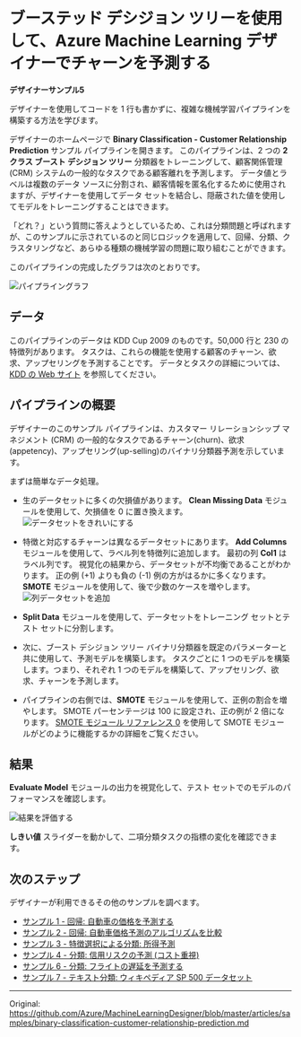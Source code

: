 # ブーステッド デシジョン ツリーを使用して、Azure Machine Learning デザイナーでチャーンを予測する
<!-- # Use boosted decision tree to predict churn with Azure Machine Learning designer -->

**デザイナーサンプル5**


デザイナーを使用してコードを 1 行も書かずに、複雑な機械学習パイプラインを構築する方法を学びます。
<!-- Learn how to build a complex machine learning pipeline without writing a single line of code using the designer. -->

デザイナーのホームページで **Binary Classification - Customer Relationship Prediction** サンプル パイプラインを開きます。 このパイプラインは、2 つの **2 クラス ブースト デシジョン ツリー** 分類器をトレーニングして、顧客関係管理 (CRM) システムの一般的なタスクである顧客離れを予測します。 データ値とラベルは複数のデータ ソースに分割され、顧客情報を匿名化するために使用されますが、デザイナーを使用してデータ セットを結合し、隠蔽された値を使用してモデルをトレーニングすることはできます。
<!-- Open the **Binary Classification - Customer Relationship Prediction** sample pipeline in the designer homepage. This pipeline trains 2 **two-class boosted decision tree** classifiers to predict common tasks for customer relationship management (CRM) systems - customer churn. The data values and labels are split across multiple data sources and scrambled to anonymize customer information, however, we can still use the designer to combine data sets and train a model using the obscured values. -->

「どれ？」という質問に答えようとしているため、これは分類問題と呼ばれますが、このサンプルに示されているのと同じロジックを適用して、回帰、分類、クラスタリングなど、あらゆる種類の機械学習の問題に取り組むことができます。
<!-- Because you're trying to answer the question "Which one?" this is called a classification problem, but you can apply the same logic shown in this sample to tackle any type of machine learning problem whether it be regression, classification, clustering, and so on. -->

このパイプラインの完成したグラフは次のとおりです。
<!-- Here's the completed graph for this pipeline: -->

![パイプライングラフ](./media/binary-classification-customer-relationship-prediction/pipeline-graph.png)


## データ

このパイプラインのデータは KDD Cup 2009 のものです。50,000 行と 230 の特徴列があります。 タスクは、これらの機能を使用する顧客のチャーン、欲求、アップセリングを予測することです。 データとタスクの詳細については、[KDD の Web サイト](https://www.kdd.org/kdd-cup/view/kdd-cup-2009) を参照してください。
<!-- The data for this pipeline is from KDD Cup 2009. It has 50,000 rows and 230 feature columns. The task is to predict churn, appetency, and up-selling for customers who use these features. For more information about the data and the task, see the [KDD website](https://www.kdd.org/kdd-cup/view/kdd-cup-2009). -->


## パイプラインの概要

デザイナーのこのサンプル パイプラインは、カスタマー リレーションシップ マネジメント (CRM) の一般的なタスクであるチャーン(churn)、欲求(appetency)、アップセリング(up-selling)のバイナリ分類器予測を示しています。
<!-- This sample pipeline in the designer shows binary classifier prediction of churn, appetency, and up-selling, a common task for customer relationship management (CRM). -->

まずは簡単なデータ処理。
<!-- First, some simple data processing. -->

- 生のデータセットに多くの欠損値があります。 **Clean Missing Data** モジュールを使用して、欠損値を 0 に置き換えます。<!-- - The raw dataset has many missing values. Use the **Clean Missing Data** module to replace the missing values with 0. -->
  ![データセットをきれいにする](media/binary-classification-customer-relationship-prediction/dataset.png)

- 特徴と対応するチャーンは異なるデータセットにあります。 **Add Columns** モジュールを使用して、ラベル列を特徴列に追加します。 最初の列 **Col1** はラベル列です。 視覚化の結果から、データセットが不均衡であることがわかります。 正の例 (+1) よりも負の (-1) 例の方がはるかに多くなります。 **SMOTE** モジュールを使用して、後で少数のケースを増やします。<!-- - The features and the corresponding churn are in different datasets. Use the **Add Columns** module to append the label columns to the feature columns. The first column, **Col1**, is the label column. From the visualization result we can see the dataset is unbalanced. There way more negative (-1) examples than positive examples (+1). We will use **SMOTE** module to increase underrepresented cases later. -->
  ![列データセットを追加](./media/binary-classification-customer-relationship-prediction/add-column.png)

- **Split Data** モジュールを使用して、データセットをトレーニング セットとテスト セットに分割します。
<!-- - Use the **Split Data** module to split the dataset into train and test sets. -->

- 次に、ブースト デシジョン ツリー バイナリ分類器を既定のパラメーターと共に使用して、予測モデルを構築します。 タスクごとに 1 つのモデルを構築します。つまり、それぞれ 1 つのモデルを構築して、アップセリング、欲求、チャーンを予測します。
<!-- - Then use the Boosted Decision Tree binary classifier with the default parameters to build the prediction models. Build one model per task, that is, one model each to predict up-selling, appetency, and churn. -->

- パイプラインの右側では、**SMOTE** モジュールを使用して、正例の割合を増やします。 SMOTE パーセンテージは 100 に設定され、正の例が 2 倍になります。 [SMOTE モジュール リファレンス 0](https://aka.ms/aml/smote) を使用して SMOTE モジュールがどのように機能するかの詳細をご覧ください。
<!-- - In the right part of the pipeline, we use **SMOTE** module to increase the percentage of positive examples. The SMOTE percentage is set to 100 to double the positive examples. Learn more on how SMOTE module works with [SMOTE module reference0](https://aka.ms/aml/smote). -->


## 結果

**Evaluate Model** モジュールの出力を視覚化して、テスト セットでのモデルのパフォーマンスを確認します。
<!-- Visualize the output of the **Evaluate Model** module to see the performance of the model on the test set.  -->

![結果を評価する](./media/binary-classification-customer-relationship-prediction/evaluate-result.png)

**しきい値** スライダーを動かして、二項分類タスクの指標の変化を確認できます。
<!-- You can move the **Threshold** slider and see the metrics change for the binary classification task.  -->


## 次のステップ

デザイナーが利用できるその他のサンプルを調べます。

- [サンプル 1 - 回帰: 自動車の価格を予測する](regression-automobile-price-prediction-basic.md)
- [サンプル 2 - 回帰: 自動車価格予測のアルゴリズムを比較](regression-automobile-price-prediction-compare-algorithms.md)
- [サンプル 3 - 特徴選択による分類: 所得予測](binary-classification-feature-selection-income-prediction.md)
- [サンプル 4 - 分類: 信用リスクの予測 (コスト重視)](binary-classification-python-credit-prediction.md)
- [サンプル 6 - 分類: フライトの遅延を予測する](r-script-flight-delay-prediction.md)
- [サンプル 7 - テキスト分類: ウィキペディア SP 500 データセット](text-classification-wiki.md)


---


Original: https://github.com/Azure/MachineLearningDesigner/blob/master/articles/samples/binary-classification-customer-relationship-prediction.md

<!-- # Use boosted decision tree to predict churn with Azure Machine Learning designer

**Designer sample 5**


Learn how to build a complex machine learning pipeline without writing a single line of code using the designer.

Open the **Binary Classification - Customer Relationship Prediction** sample pipeline in the designer homepage. This pipeline trains 2 **two-class boosted decision tree** classifiers to predict common tasks for customer relationship management (CRM) systems - customer churn. The data values and labels are split across multiple data sources and scrambled to anonymize customer information, however, we can still use the designer to combine data sets and train a model using the obscured values.

Because you're trying to answer the question "Which one?" this is called a classification problem, but you can apply the same logic shown in this sample to tackle any type of machine learning problem whether it be regression, classification, clustering, and so on.

Here's the completed graph for this pipeline:

![Pipeline graph](./media/binary-classification-customer-relationship-prediction/pipeline-graph.png)


## Data

The data for this pipeline is from KDD Cup 2009. It has 50,000 rows and 230 feature columns. The task is to predict churn, appetency, and up-selling for customers who use these features. For more information about the data and the task, see the [KDD website](https://www.kdd.org/kdd-cup/view/kdd-cup-2009).

## Pipeline summary

This sample pipeline in the designer shows binary classifier prediction of churn, appetency, and up-selling, a common task for customer relationship management (CRM).

First, some simple data processing.

- The raw dataset has many missing values. Use the **Clean Missing Data** module to replace the missing values with 0.

    ![Clean the dataset](media/binary-classification-customer-relationship-prediction/dataset.png)

- The features and the corresponding churn are in different datasets. Use the **Add Columns** module to append the label columns to the feature columns. The first column, **Col1**, is the label column. From the visualization result we can see the dataset is unbalanced. There way more negative (-1) examples than positive examples (+1). We will use **SMOTE** module to increase underrepresented cases later.

    ![Add the column dataset](./media/binary-classification-customer-relationship-prediction/add-column.png)

- Use the **Split Data** module to split the dataset into train and test sets.

- Then use the Boosted Decision Tree binary classifier with the default parameters to build the prediction models. Build one model per task, that is, one model each to predict up-selling, appetency, and churn.

- In the right part of the pipeline, we use **SMOTE** module to increase the percentage of positive examples. The SMOTE percentage is set to 100 to double the positive examples. Learn more on how SMOTE module works with [SMOTE module reference0](https://aka.ms/aml/smote).

## Results

Visualize the output of the **Evaluate Model** module to see the performance of the model on the test set. 

![Evaluate the results](./media/binary-classification-customer-relationship-prediction/evaluate-result.png)

 You can move the **Threshold** slider and see the metrics change for the binary classification task. 


## Next steps

Explore the other samples available for the designer:

- [Sample 1 - Regression: Predict an automobile's price](regression-automobile-price-prediction-basic.md)
- [Sample 2 - Regression: Compare algorithms for automobile price prediction](regression-automobile-price-prediction-compare-algorithms.md)
- [Sample 3 - Classification with feature selection: Income Prediction](binary-classification-feature-selection-income-prediction.md)
- [Sample 4 - Classification: Predict credit risk (cost sensitive)](binary-classification-python-credit-prediction.md)
- [Sample 6 - Classification: Predict flight delays](r-script-flight-delay-prediction.md)
- [Sample 7 - Text Classification: Wikipedia SP 500 Dataset](text-classification-wiki.md) -->
